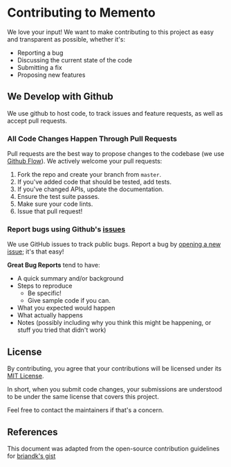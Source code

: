 # Contributing to Memento
We love your input! We want to make contributing to this project as easy and transparent as possible, whether it's:

- Reporting a bug
- Discussing the current state of the code
- Submitting a fix
- Proposing new features

## We Develop with Github
We use github to host code, to track issues and feature requests, as well as accept pull requests.

### All Code Changes Happen Through Pull Requests
Pull requests are the best way to propose changes to the codebase (we use [Github Flow](https://guides.github.com/introduction/flow/index.html)). We actively welcome your pull requests:

1. Fork the repo and create your branch from `master`.
2. If you've added code that should be tested, add tests.
3. If you've changed APIs, update the documentation.
4. Ensure the test suite passes.
5. Make sure your code lints.
6. Issue that pull request!

### Report bugs using Github's [issues](https://github.com/Alethio/memento/issues/)
We use GitHub issues to track public bugs. Report a bug by [opening a new issue](https://github.com/Alethio/memento/issues/new); it's that easy!

**Great Bug Reports** tend to have:

- A quick summary and/or background
- Steps to reproduce
  - Be specific!
  - Give sample code if you can.
- What you expected would happen
- What actually happens
- Notes (possibly including why you think this might be happening, or stuff you tried that didn't work)

## License
By contributing, you agree that your contributions will be licensed under its [MIT License](LICENSE.md).

In short, when you submit code changes, your submissions are understood to be under the same license that covers this project.

Feel free to contact the maintainers if that's a concern.

## References
This document was adapted from the open-source contribution guidelines for [briandk's gist](https://gist.github.com/briandk/3d2e8b3ec8daf5a27a62)